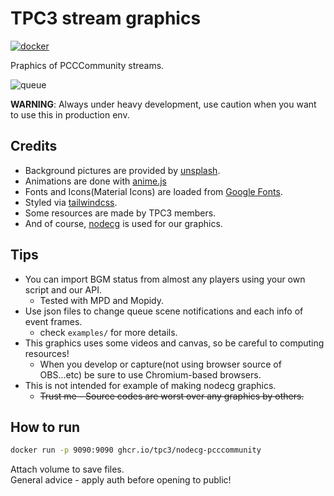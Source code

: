 # TPC3 stream graphics

[![docker](https://github.com/tpc3/nodecg-PCCCommunity/actions/workflows/docker.yml/badge.svg)](https://github.com/tpc3/nodecg-PCCCommunity/actions/workflows/docker.yml)

Praphics of PCCCommunity streams.

![queue](examples/queue.png)

**WARNING**: Always under heavy development, use caution when you want to use this in production env.

## Credits

* Background pictures are provided by [unsplash](https://unsplash.com/).
* Animations are done with [anime.js](https://animejs.com/)
* Fonts and Icons(Material Icons) are loaded from [Google Fonts](https://fonts.google.com/).
* Styled via [tailwindcss](https://tailwindcss.com/).
* Some resources are made by TPC3 members.
* And of course, [nodecg](https://www.nodecg.dev/) is used for our graphics.

## Tips

* You can import BGM status from almost any players using your own script and our API.
  * Tested with MPD and Mopidy.
* Use json files to change queue scene notifications and each info of event frames.
  * check `examples/` for more details.
* This graphics uses some videos and canvas, so be careful to computing resources!
  * When you develop or capture(not using browser source of OBS...etc) be sure to use Chromium-based browsers.
* This is not intended for example of making nodecg graphics.
  * ~~Trust me - Source codes are worst over any graphics by others.~~

## How to run

```bash
docker run -p 9090:9090 ghcr.io/tpc3/nodecg-pcccommunity
```

Attach volume to save files.  
General advice - apply auth before opening to public!
